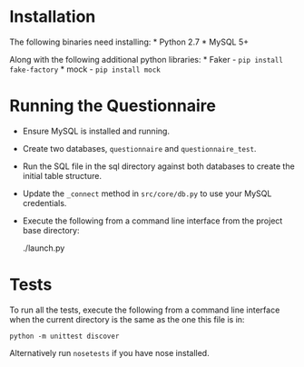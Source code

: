 Installation
============

The following binaries need installing:
	* Python 2.7
	* MySQL 5+
	
Along with the following additional python libraries:
	* Faker - `pip install fake-factory`
	* mock - `pip install mock`

Running the Questionnaire
=========================

+ Ensure MySQL is installed and running. 

+ Create two databases, `questionnaire` and `questionnaire_test`.

+ Run the SQL file in the sql directory against both databases to create the initial table structure.

+ Update the `_connect` method in `src/core/db.py` to use your MySQL credentials.

+ Execute the following from a command line interface from the project base directory:

	./launch.py

Tests
=====

To run all the tests, execute the following from a command line interface when the
current directory is the same as the one this file is in:

	python -m unittest discover

Alternatively run `nosetests` if you have nose installed.
